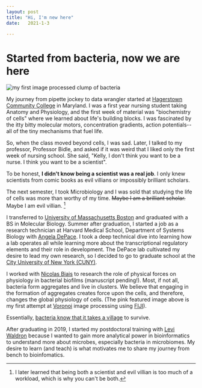```yaml
---
layout: post
title: "Hi, I'm new here"
date:   2021-1-3

---
```



# Started from bacteria, now we are here

![my first image processed clump of bacteria](https://scontent-lga3-2.xx.fbcdn.net/v/t1.0-9/29512481_10100390149125570_5374232527176629474_n.jpg?_nc_cat=104&ccb=2&_nc_sid=19026a&_nc_ohc=rWTyxdN6A2UAX8-GXpJ&_nc_ht=scontent-lga3-2.xx&oh=1e3e1aad84e572b745fe984ffef671fc&oe=601C3EE7)

My journey from pipette jockey to data wrangler started at [Hagerstown Community College](https://www.hagerstowncc.edu/) in Maryland. I was a first year nursing student taking Anatomy and Physiology, and the first week of material was "biochemistry of cells" where we learned about life's building blocks. I was fascinated by the itty bitty molecular motors, concentration gradients, action potentials--all of the tiny mechanisms that fuel life. 

So, when the class moved beyond cells, I was sad. Later, I talked to my professor, Professor Bidle, and asked if it was weird that I liked only the first week of nursing school. She said, "Kelly, I don't think you want to be a nurse. I think you want to be a scientist". 

To be honest, **I didn't know being a scientist was a real job**. I only knew scientists from comic books as evil villians or impossibly brilliant scholars. 

The next semester, I took Microbiology and I was sold that studying the life of cells was more than worthy of my time. ~~Maybe I am a brilliant scholar.~~ Maybe I am evil villian. [^1]

I transferred to [University of Massachusetts Boston](https://www.umb.edu/) and graduated with a BS in Molecular Biology. Summer after graduation, I started a job as a research technician at Harvard Medical School, Department of Systems Biology with [Angela DePace](https://depace.med.harvard.edu/). I took a deep technical dive into learning how a lab operates all while learning more about the transcriptional regulatory elements and their role in development. The DePace lab cultivated my desire to lead my own research, so I decided to go to graduate school at the [City University of New York (CUNY)](https://www.gc.cuny.edu/home). 

I worked with [Nicolas Biais](http://www.mechano-micro-biology.org/) to research the role of physical forces on physiology in bacterial biofilms (manuscript pending!). Most, if not all, bacteria form aggregates and live in clusters. We believe that engaging in the formation of aggregates creates force upon the cells, and therefore, changes the global physiology of cells. (The pink featured image above is my first attempt at [Voronoi](https://en.wikipedia.org/wiki/Voronoi_diagram#:~:text=In%20mathematics%2C%20a%20Voronoi%20diagram,%2C%20sites%2C%20or%20generators) image processing using [FIJI](https://imagej.net/Fiji)).

Essentially, [bacteria know that it takes a village](https://en.wikipedia.org/wiki/It_takes_a_village#:~:text=%22It%20takes%20a%20village%20to,a%20safe%20and%20healthy%20environment) to survive. 

After graduating in 2019, I started my postdoctoral training with [Levi Waldron](https://waldronlab.io/) because I wanted to gain more analytical power in bioinformatics to understand more about microbes, especially bacteria in microbiomes. My desire to learn (and teach) is what motivates me to share my journey from bench to bioinfomatics. 


[^1]: I later learned that being both a scientist and evil villian is too much of a workload, which is why you can't be both. 
